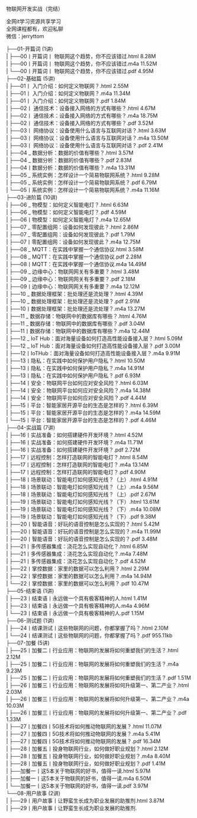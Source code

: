 物联网开发实战（完结）

全网it学习资源共享学习<br>全网课程都有，欢迎私聊<br>微信：jerryttom<br>

├──01-开篇词 (1讲)<br> | ├──00丨开篇词丨 物联网这个趋势，你不应该错过.html 8.28M<br> | ├──00丨开篇词丨 物联网这个趋势，你不应该错过.m4a 11.52M<br> | └──00丨开篇词丨 物联网这个趋势，你不应该错过.pdf 4.95M<br> ├──02-基础篇 (5讲)<br> | ├──01丨 入门介绍：如何定义物联网？.html 2.55M<br> | ├──01丨 入门介绍：如何定义物联网？.m4a 11.34M<br> | ├──01丨 入门介绍：如何定义物联网？.pdf 1.84M<br> | ├──02丨 通信技术：设备接入网络的方式有哪些？.html 4.67M<br> | ├──02丨 通信技术：设备接入网络的方式有哪些？.m4a 18.75M<br> | ├──02丨 通信技术：设备接入网络的方式有哪些？.pdf 3.52M<br> | ├──03丨 网络协议：设备使用什么语言与互联网对话？.html 3.63M<br> | ├──03丨 网络协议：设备使用什么语言与互联网对话？.m4a 13.50M<br> | ├──03丨 网络协议：设备使用什么语言与互联网对话？.pdf 2.41M<br> | ├──04 _ 数据分析：数据的价值有哪些？.html 3.57M<br> | ├──04 _ 数据分析：数据的价值有哪些？.pdf 2.83M<br> | ├──04丨数据分析：数据的价值有哪些？.m4a 13.31M<br> | ├──05 _ 系统实例：怎样设计一个简易物联网系统？.html 9.28M<br> | ├──05 _ 系统实例：怎样设计一个简易物联网系统？.pdf 6.79M<br> | └──05丨系统实例：怎样设计一个简易物联网系统？.m4a 11.16M<br> ├──03-进阶篇 (10讲)<br> | ├──06 _ 物模型：如何定义智能电灯？.html 6.63M<br> | ├──06 _ 物模型：如何定义智能电灯？.pdf 4.59M<br> | ├──06丨物模型：如何定义智能电灯？.m4a 12.65M<br> | ├──07 _ 零配置组网：设备如何发现彼此？.html 2.86M<br> | ├──07 _ 零配置组网：设备如何发现彼此？.pdf 1.79M<br> | ├──07丨零配置组网：设备如何发现彼此？.m4a 12.75M<br> | ├──08 _ MQTT：在实践中掌握一个通信协议.html 3.58M<br> | ├──08 _ MQTT：在实践中掌握一个通信协议.pdf 2.28M<br> | ├──08丨MQTT：在实践中掌握一个通信协议.m4a 14.49M<br> | ├──09 _ 边缘中心：物联网网关有多重要？.html 3.48M<br> | ├──09 _ 边缘中心：物联网网关有多重要？.pdf 2.18M<br> | ├──09丨边缘中心：物联网网关有多重要？.m4a 12.12M<br> | ├──10 _ 数据处理框架：批处理还是流处理？.html 4.39M<br> | ├──10 _ 数据处理框架：批处理还是流处理？.pdf 2.91M<br> | ├──10丨数据处理框架：批处理还是流处理？.m4a 13.27M<br> | ├──11 _ 数据存储：物联网中的数据库有哪些？.html 4.76M<br> | ├──11 _ 数据存储：物联网中的数据库有哪些？.pdf 3.04M<br> | ├──11丨数据存储：物联网中的数据库有哪些？.m4a 12.44M<br> | ├──12 _ IoT Hub：面对海量设备如何打造高性能设备接入层？.html 5.09M<br> | ├──12 _ IoT Hub：面对海量设备如何打造高性能设备接入层？.pdf 3.00M<br> | ├──12丨IoTHub：面对海量设备如何打造高性能设备接入层？.m4a 9.91M<br> | ├──13丨隐私：在实践中如何保护用户隐私？.html 10.50M<br> | ├──13丨隐私：在实践中如何保护用户隐私？.m4a 14.91M<br> | ├──13丨隐私：在实践中如何保护用户隐私？.pdf 6.93M<br> | ├──14丨安全：物联网平台如何应对安全风险？.html 6.03M<br> | ├──14丨安全：物联网平台如何应对安全风险？.m4a 14.38M<br> | ├──14丨安全：物联网平台如何应对安全风险？.pdf 4.44M<br> | ├──15丨平台：智能家居开源平台的生态是怎样的？.html 6.39M<br> | ├──15丨平台：智能家居开源平台的生态是怎样的？.m4a 14.59M<br> | └──15丨平台：智能家居开源平台的生态是怎样的？.pdf 4.46M<br> ├──04-实战篇 (7讲)<br> | ├──16丨实战准备：如何搭建硬件开发环境？.html 4.52M<br> | ├──16丨实战准备：如何搭建硬件开发环境？.m4a 11.71M<br> | ├──16丨实战准备：如何搭建硬件开发环境？.pdf 2.72M<br> | ├──17丨远程控制：怎样打造联网的智能电灯？.html 8.54M<br> | ├──17丨远程控制：怎样打造联网的智能电灯？.m4a 13.14M<br> | ├──17丨远程控制：怎样打造联网的智能电灯？.pdf 4.90M<br> | ├──18丨场景联动：智能电灯如何感知光线？（上）.html 4.91M<br> | ├──18丨场景联动：智能电灯如何感知光线？（上）.m4a 9.56M<br> | ├──18丨场景联动：智能电灯如何感知光线？（上）.pdf 2.67M<br> | ├──19丨场景联动：智能电灯如何感知光线？（下）.html 13.61M<br> | ├──19丨场景联动：智能电灯如何感知光线？（下）.m4a 10.08M<br> | ├──19丨场景联动：智能电灯如何感知光线？（下）.pdf 9.38M<br> | ├──20丨智能语音：好玩的语音控制是怎么实现的？.html 5.42M<br> | ├──20丨智能语音：好玩的语音控制是怎么实现的？.m4a 11.99M<br> | ├──20丨智能语音：好玩的语音控制是怎么实现的？.pdf 3.48M<br> | ├──21丨多传感器集成：浇花怎么实现自动化？.html 6.85M<br> | ├──21丨多传感器集成：浇花怎么实现自动化？.m4a 7.48M<br> | ├──21丨多传感器集成：浇花怎么实现自动化？.pdf 4.52M<br> | ├──22丨掌控数据：家里的数据可以怎么利用？.html 2.29M<br> | ├──22丨掌控数据：家里的数据可以怎么利用？.m4a 14.94M<br> | └──22丨掌控数据：家里的数据可以怎么利用？.pdf 10.47M<br> ├──05-结束语 (1讲)<br> | ├──23丨结束语丨永远做一个具有极客精神的人.html 1.41M<br> | ├──23丨结束语丨永远做一个具有极客精神的人.m4a 4.96M<br> | └──23丨结束语丨永远做一个具有极客精神的人.pdf 1.15M<br> ├──06-测试题 (1讲)<br> | ├──24丨结课测试丨这些物联网的问题，你都掌握了吗？.html 2.10M<br> | └──24丨结课测试丨这些物联网的问题，你都掌握了吗？.pdf 955.11kb<br> ├──07-加餐 (5讲)<br> | ├──25丨加餐二丨行业应用：物联网的发展将如何重塑我们的生活？.html 2.12M<br> | ├──25丨加餐二丨行业应用：物联网的发展将如何重塑我们的生活？.m4a 9.23M<br> | ├──25丨加餐二丨行业应用：物联网的发展将如何重塑我们的生活？.pdf 1.51M<br> | ├──26丨加餐三丨行业应用：物联网的发展将如何升级第一、第二产业？.html 2.03M<br> | ├──26丨加餐三丨行业应用：物联网的发展将如何升级第一、第二产业？.m4a 10.03M<br> | ├──26丨加餐三丨行业应用：物联网的发展将如何升级第一、第二产业？.pdf 1.33M<br> | ├──27丨加餐四丨5G技术将如何推动物联网的发展？.html 11.07M<br> | ├──27丨加餐四丨5G技术将如何推动物联网的发展？.m4a 5.41M<br> | ├──27丨加餐四丨5G技术将如何推动物联网的发展？.pdf 16.34M<br> | ├──28丨加餐五丨投身物联网行业，如何做好职业规划？.html 2.12M<br> | ├──28丨加餐五丨投身物联网行业，如何做好职业规划？.m4a 8.40M<br> | ├──28丨加餐五丨投身物联网行业，如何做好职业规划？.pdf 1.41M<br> | ├──加餐一丨这5本关于物联网的好书，值得一读.html 5.97M<br> | ├──加餐一丨这5本关于物联网的好书，值得一读.m4a 6.50M<br> | └──加餐一丨这5本关于物联网的好书，值得一读.pdf 3.97M<br> └──08-用户故事 (2讲)<br> | ├──29丨用户故事丨让野蛮生长成为职业发展的助推剂.html 3.87M<br> | ├──29丨用户故事丨让野蛮生长成为职业发展的助推剂.